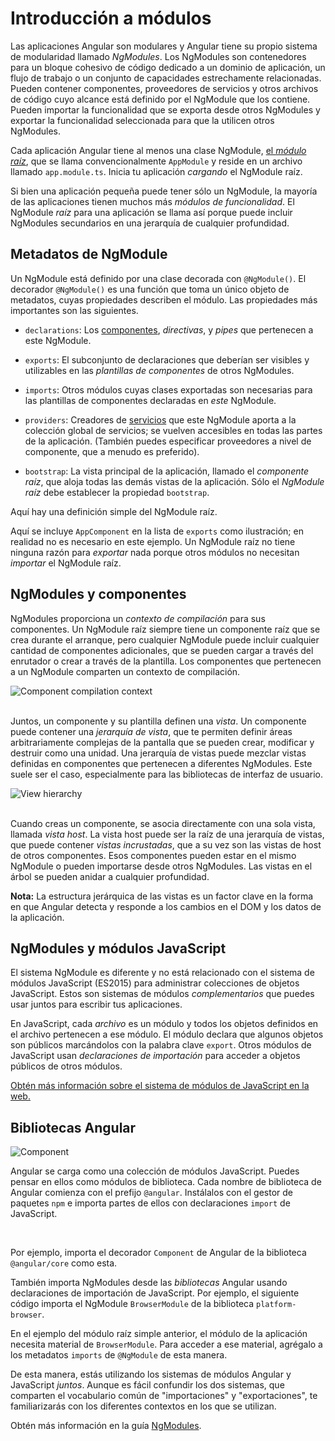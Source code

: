 # Introducción a módulos

Las aplicaciones Angular son modulares y Angular tiene su propio sistema de modularidad llamado *NgModules*.
Los NgModules son contenedores para un bloque cohesivo de código dedicado a un dominio de aplicación, un flujo de trabajo o un conjunto de capacidades estrechamente relacionadas. Pueden contener componentes, proveedores de servicios y otros archivos de código cuyo alcance está definido por el NgModule que los contiene. Pueden importar la funcionalidad que se exporta desde otros NgModules y exportar la funcionalidad seleccionada para que la utilicen otros NgModules.

Cada aplicación Angular tiene al menos una clase NgModule, [el *módulo raíz*](guide/bootstrapping), que se llama convencionalmente `AppModule` y reside en un archivo llamado `app.module.ts`. Inicia tu aplicación *cargando* el NgModule raíz.

Si bien una aplicación pequeña puede tener sólo un NgModule, la mayoría de las aplicaciones tienen muchos más *módulos de funcionalidad*. El NgModule *raíz* para una aplicación se llama así porque puede incluir NgModules secundarios en una jerarquía de cualquier profundidad.

## Metadatos de NgModule

Un NgModule está definido por una clase decorada con `@NgModule()`. El decorador `@NgModule()` es una función que toma un único objeto de metadatos, cuyas propiedades describen el módulo. Las propiedades más importantes son las siguientes.

* `declarations`: Los [componentes](guide/architecture-components), *directivas*, y *pipes* que pertenecen a este NgModule.

* `exports`: El subconjunto de declaraciones que deberían ser visibles y utilizables en las *plantillas de componentes* de otros NgModules.

* `imports`: Otros módulos cuyas clases exportadas son necesarias para las plantillas de componentes declaradas en *este* NgModule.

* `providers`: Creadores de [servicios](guide/architecture-services) que este NgModule aporta a la colección global de servicios; se vuelven accesibles en todas las partes de la aplicación. (También puedes especificar proveedores a nivel de componente, que a menudo es preferido).

* `bootstrap`: La vista principal de la aplicación, llamado el *componente raíz*, que aloja todas las demás vistas de la aplicación. Sólo el *NgModule raíz* debe establecer la propiedad `bootstrap`.

Aquí hay una definición simple del NgModule raíz.

<code-example path="architecture/src/app/mini-app.ts" region="module" header="src/app/app.module.ts"></code-example>

<div class="alert is-helpful">

  Aquí se incluye `AppComponent` en la lista de `exports` como ilustración; en realidad no es necesario en este ejemplo. Un NgModule raíz no tiene ninguna razón para *exportar* nada porque otros módulos no necesitan *importar* el NgModule raíz.

</div>

## NgModules y componentes

NgModules proporciona un *contexto de compilación* para sus componentes. Un NgModule raíz siempre tiene un componente raíz que se crea durante el arranque, pero cualquier NgModule puede incluir cualquier cantidad de componentes adicionales, que se pueden cargar a través del enrutador o crear a través de la plantilla. Los componentes que pertenecen a un NgModule comparten un contexto de compilación.

<div class="lightbox">
  <img src="generated/images/guide/architecture/compilation-context.png" alt="Component compilation context" class="left">
</div>

<br class="clear">

Juntos, un componente y su plantilla definen una *vista*. Un componente puede contener una *jerarquía de vista*, que te permiten definir áreas arbitrariamente complejas de la pantalla que se pueden crear, modificar y destruir como una unidad. Una jerarquía de vistas puede mezclar vistas definidas en componentes que pertenecen a diferentes NgModules. Este suele ser el caso, especialmente para las bibliotecas de interfaz de usuario.

<div class="lightbox">
  <img src="generated/images/guide/architecture/view-hierarchy.png" alt="View hierarchy" class="left">
</div>

<br class="clear">

Cuando creas un componente, se asocia directamente con una sola vista, llamada *vista host*. La vista host puede ser la raíz de una jerarquía de vistas, que puede contener *vistas incrustadas*, que a su vez son las vistas de host de otros componentes. Esos componentes pueden estar en el mismo NgModule o pueden importarse desde otros NgModules. Las vistas en el árbol se pueden anidar a cualquier profundidad.

<div class="alert is-helpful">

**Nota:** La estructura jerárquica de las vistas es un factor clave en la forma en que Angular detecta y responde a los cambios en el DOM y los datos de la aplicación.

</div>

## NgModules y módulos JavaScript

El sistema NgModule es diferente y no está relacionado con el sistema de módulos JavaScript (ES2015) para administrar colecciones de objetos JavaScript. Estos son sistemas de módulos *complementarios* que puedes usar juntos para escribir tus aplicaciones.

En JavaScript, cada *archivo* es un módulo y todos los objetos definidos en el archivo pertenecen a ese módulo.
El módulo declara que algunos objetos son públicos marcándolos con la palabra clave `export`.
Otros módulos de JavaScript usan *declaraciones de importación* para acceder a objetos públicos de otros módulos.

<code-example path="architecture/src/app/app.module.ts" region="imports"></code-example>

<code-example path="architecture/src/app/app.module.ts" region="export"></code-example>

<div class="alert is-helpful">
  <a href="http://exploringjs.com/es6/ch_modules.html">Obtén más información sobre el sistema de módulos de JavaScript en la web.</a>
</div>

## Bibliotecas Angular

<img src="generated/images/guide/architecture/library-module.png" alt="Component" class="left">

Angular se carga como una colección de módulos JavaScript. Puedes pensar en ellos como módulos de biblioteca. Cada nombre de biblioteca de Angular comienza con el prefijo `@angular`. Instálalos con el gestor de paquetes `npm` e importa partes de ellos con declaraciones `import` de JavaScript.

<br class="clear">

Por ejemplo, importa el decorador `Component` de Angular de la biblioteca `@angular/core` como esta.

<code-example path="architecture/src/app/app.component.ts" region="import"></code-example>

También importa NgModules desde las *bibliotecas* Angular usando declaraciones de importación de JavaScript.
Por ejemplo, el siguiente código importa el NgModule `BrowserModule` de la biblioteca `platform-browser`.

<code-example path="architecture/src/app/mini-app.ts" region="import-browser-module"></code-example>

En el ejemplo del módulo raíz simple anterior, el módulo de la aplicación necesita material de
`BrowserModule`. Para acceder a ese material, agrégalo a los metadatos `imports` de `@NgModule` de esta manera.

<code-example path="architecture/src/app/mini-app.ts" region="ngmodule-imports"></code-example>

De esta manera, estás utilizando los sistemas de módulos Angular y JavaScript *juntos*. Aunque es fácil confundir los dos sistemas, que comparten el vocabulario común de "importaciones" y "exportaciones", te familiarizarás con los diferentes contextos en los que se utilizan.

<div class="alert is-helpful">

  Obtén más información en la guía [NgModules](guide/ngmodules).

</div>
